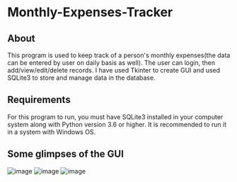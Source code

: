 # Monthly-Expenses-Tracker
## About
This program is used to keep track of a person's monthly expenses(the data can be entered by user on daily basis as well). The user can login, then add/view/edit/delete records. I have used Tkinter to create GUI and used SQLite3 to store and manage data in the database.
## Requirements
For this program to run, you must have SQLite3 installed in your computer system along with Python version 3.6 or higher. It is recommended to run it in a system with Windows OS.
## Some glimpses of the GUI
![image](https://user-images.githubusercontent.com/55046164/133920640-36aa98e4-c314-4f97-8307-e7ee76429025.png)
![image](https://user-images.githubusercontent.com/55046164/133920728-f80a952a-dda0-4482-a386-4f80e698ba5b.png)
![image](https://user-images.githubusercontent.com/55046164/133920445-ba8179ef-5770-438a-ab29-9a4cec9d530d.png)

